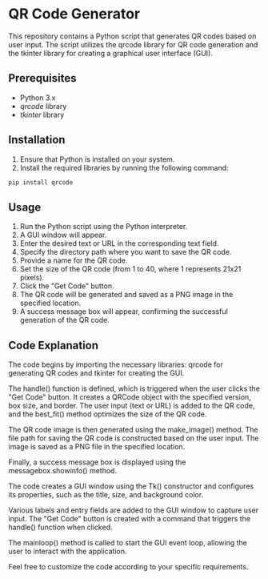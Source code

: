# QR Code Generator

This repository contains a Python script that generates QR codes based on user input. The script utilizes the qrcode library for QR code generation and the tkinter library for creating a graphical user interface (GUI).

## Prerequisites

- Python 3.x
- *qrcode* library
- *tkinter* library

## Installation

1. Ensure that Python is installed on your system.
2. Install the required libraries by running the following command:

```python
pip install qrcode
```

## Usage

1. Run the Python script using the Python interpreter.
2. A GUI window will appear.
3. Enter the desired text or URL in the corresponding text field.
4. Specify the directory path where you want to save the QR code.
5. Provide a name for the QR code.
6. Set the size of the QR code (from 1 to 40, where 1 represents 21x21 pixels).
7. Click the "Get Code" button.
8. The QR code will be generated and saved as a PNG image in the specified location.
9. A success message box will appear, confirming the successful generation of the QR code.

## Code Explanation

The code begins by importing the necessary libraries: qrcode for generating QR codes and tkinter for creating the GUI.

The handle() function is defined, which is triggered when the user clicks the "Get Code" button. It creates a QRCode object with the specified version, box size, and border. The user input (text or URL) is added to the QR code, and the best_fit() method optimizes the size of the QR code.

The QR code image is then generated using the make_image() method. The file path for saving the QR code is constructed based on the user input. The image is saved as a PNG file in the specified location.

Finally, a success message box is displayed using the messagebox.showinfo() method.

The code creates a GUI window using the Tk() constructor and configures its properties, such as the title, size, and background color.

Various labels and entry fields are added to the GUI window to capture user input. The "Get Code" button is created with a command that triggers the handle() function when clicked.

The mainloop() method is called to start the GUI event loop, allowing the user to interact with the application.

Feel free to customize the code according to your specific requirements.
